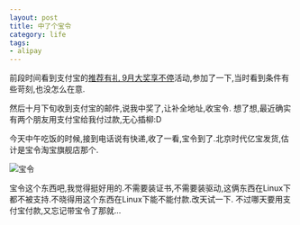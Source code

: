 ```yaml
--- 
layout: post
title: 中了个宝令
category: life
tags: 
- alipay
---
```

前段时间看到支付宝的[推荐有礼 9月大奖享不停](http://hi.alipay.com/cms/fk0906/index.html)活动,参加了一下,当时看到条件有些苛刻,也没怎么在意.

然后十月下旬收到支付宝的邮件,说我中奖了,让补全地址,收宝令. 想了想,最近确实有两个朋友用支付宝给我付过款,无心插柳:D

今天中午吃饭的时候,接到电话说有快递,收了一看,宝令到了.北京时代亿宝发货,估计是宝令淘宝旗舰店那个.

![宝令](http://img.bianbian.me/blog/201111/alipay-token-1.jpg)

宝令这个东西吧,我觉得挺好用的.不需要装证书,不需要装驱动,这俩东西在Linux下都不被支持.不晓得用这个东西在Linux下能不能付款.改天试一下.
不过哪天要用支付宝付款,又忘记带宝令了那就...
